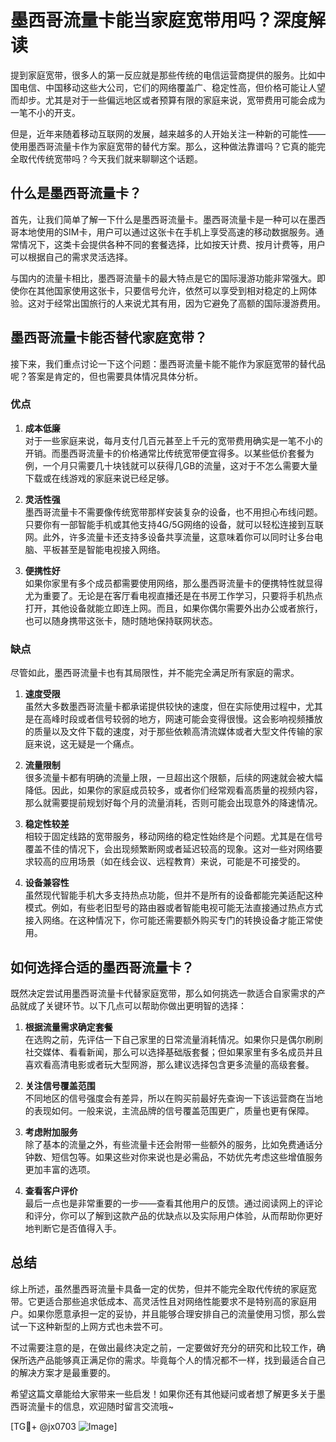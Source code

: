 # 墨西哥流量卡能当家庭宽带用吗？深度解读

提到家庭宽带，很多人的第一反应就是那些传统的电信运营商提供的服务。比如中国电信、中国移动这些大公司，它们的网络覆盖广、稳定性高，但价格可能让人望而却步。尤其是对于一些偏远地区或者预算有限的家庭来说，宽带费用可能会成为一笔不小的开支。

但是，近年来随着移动互联网的发展，越来越多的人开始关注一种新的可能性——使用墨西哥流量卡作为家庭宽带的替代方案。那么，这种做法靠谱吗？它真的能完全取代传统宽带吗？今天我们就来聊聊这个话题。

## 什么是墨西哥流量卡？

首先，让我们简单了解一下什么是墨西哥流量卡。墨西哥流量卡是一种可以在墨西哥本地使用的SIM卡，用户可以通过这张卡在手机上享受高速的移动数据服务。通常情况下，这类卡会提供各种不同的套餐选择，比如按天计费、按月计费等，用户可以根据自己的需求灵活选择。

与国内的流量卡相比，墨西哥流量卡的最大特点是它的国际漫游功能非常强大。即使你在其他国家使用这张卡，只要信号允许，依然可以享受到相对稳定的上网体验。这对于经常出国旅行的人来说尤其有用，因为它避免了高额的国际漫游费用。

## 墨西哥流量卡能否替代家庭宽带？

接下来，我们重点讨论一下这个问题：墨西哥流量卡能不能作为家庭宽带的替代品呢？答案是肯定的，但也需要具体情况具体分析。

### 优点

1. **成本低廉**  
   对于一些家庭来说，每月支付几百元甚至上千元的宽带费用确实是一笔不小的开销。而墨西哥流量卡的价格通常比传统宽带便宜得多。以某些低价套餐为例，一个月只需要几十块钱就可以获得几GB的流量，这对于不怎么需要大量下载或在线游戏的家庭来说已经足够。

2. **灵活性强**  
   墨西哥流量卡不需要像传统宽带那样安装复杂的设备，也不用担心布线问题。只要你有一部智能手机或其他支持4G/5G网络的设备，就可以轻松连接到互联网。此外，许多流量卡还支持多设备共享流量，这意味着你可以同时让多台电脑、平板甚至是智能电视接入网络。

3. **便携性好**  
   如果你家里有多个成员都需要使用网络，那么墨西哥流量卡的便携特性就显得尤为重要了。无论是在客厅看电视直播还是在书房工作学习，只要将手机热点打开，其他设备就能立即连上网。而且，如果你偶尔需要外出办公或者旅行，也可以随身携带这张卡，随时随地保持联网状态。

### 缺点

尽管如此，墨西哥流量卡也有其局限性，并不能完全满足所有家庭的需求。

1. **速度受限**  
   虽然大多数墨西哥流量卡都承诺提供较快的速度，但在实际使用过程中，尤其是在高峰时段或者信号较弱的地方，网速可能会变得很慢。这会影响视频播放的质量以及文件下载的速度，对于那些依赖高清流媒体或者大型文件传输的家庭来说，这无疑是一个痛点。

2. **流量限制**  
   很多流量卡都有明确的流量上限，一旦超出这个限额，后续的网速就会被大幅降低。因此，如果你的家庭成员较多，或者你们经常观看高质量的视频内容，那么就需要提前规划好每个月的流量消耗，否则可能会出现意外的降速情况。

3. **稳定性较差**  
   相较于固定线路的宽带服务，移动网络的稳定性始终是个问题。尤其是在信号覆盖不佳的情况下，会出现频繁断网或者延迟较高的现象。这对一些对网络要求较高的应用场景（如在线会议、远程教育）来说，可能是不可接受的。

4. **设备兼容性**  
   虽然现代智能手机大多支持热点功能，但并不是所有的设备都能完美适配这种模式。例如，有些老旧型号的路由器或者智能电视可能无法直接通过热点方式接入网络。在这种情况下，你可能还需要额外购买专门的转换设备才能正常使用。

## 如何选择合适的墨西哥流量卡？

既然决定尝试用墨西哥流量卡代替家庭宽带，那么如何挑选一款适合自家需求的产品就成了关键环节。以下几点可以帮助你做出更明智的选择：

1. **根据流量需求确定套餐**  
   在选购之前，先评估一下自己家里的日常流量消耗情况。如果你只是偶尔刷刷社交媒体、看看新闻，那么可以选择基础版套餐；但如果家里有多名成员并且喜欢看高清电影或者玩大型网游，那么建议选择包含更多流量的高级套餐。

2. **关注信号覆盖范围**  
   不同地区的信号强度会有差异，所以在购买前最好先查询一下该运营商在当地的表现如何。一般来说，主流品牌的信号覆盖范围更广，质量也更有保障。

3. **考虑附加服务**  
   除了基本的流量之外，有些流量卡还会附带一些额外的服务，比如免费通话分钟数、短信包等。如果这些对你来说也是必需品，不妨优先考虑这些增值服务更加丰富的选项。

4. **查看客户评价**  
   最后一点也是非常重要的一步——查看其他用户的反馈。通过阅读网上的评论和评分，你可以了解到这款产品的优缺点以及实际用户体验，从而帮助你更好地判断它是否值得入手。

## 总结

综上所述，虽然墨西哥流量卡具备一定的优势，但并不能完全取代传统的家庭宽带。它更适合那些追求低成本、高灵活性且对网络性能要求不是特别高的家庭用户。如果你愿意承担一定的妥协，并且能够合理安排自己的流量使用习惯，那么尝试一下这种新型的上网方式也未尝不可。

不过需要注意的是，在做出最终决定之前，一定要做好充分的研究和比较工作，确保所选产品能够真正满足你的需求。毕竟每个人的情况都不一样，找到最适合自己的解决方案才是最重要的。

希望这篇文章能给大家带来一些启发！如果你还有其他疑问或者想了解更多关于墨西哥流量卡的信息，欢迎随时留言交流哦~

[TG💪+ @jx0703 ![Image](https://github.com/user-attachments/assets/dbca1d08-cadb-493c-b0ec-ad6f7a83f270)]